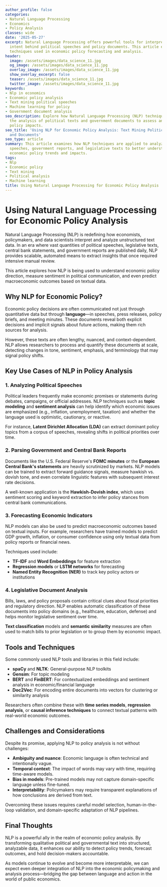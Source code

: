 ```yaml
---
author_profile: false
categories:
- Natural Language Processing
- Economics
- Policy Analysis
classes: wide
date: '2025-05-27'
excerpt: Natural Language Processing offers powerful tools for interpreting economic
  intent behind political speeches and policy documents. This article explores NLP
  techniques used in economic policy forecasting and analysis.
header:
  image: /assets/images/data_science_11.jpg
  og_image: /assets/images/data_science_11.jpg
  overlay_image: /assets/images/data_science_11.jpg
  show_overlay_excerpt: false
  teaser: /assets/images/data_science_11.jpg
  twitter_image: /assets/images/data_science_11.jpg
keywords:
- Nlp in economics
- Economic policy analysis
- Text mining political speeches
- Machine learning for policy
- Government document analysis
seo_description: Explore how Natural Language Processing (NLP) techniques are revolutionizing
  the analysis of political texts and government documents to assess and predict economic
  policy impacts.
seo_title: 'Using NLP for Economic Policy Analysis: Text Mining Political Speeches
  and Documents'
seo_type: article
summary: This article examines how NLP techniques are applied to analyze political
  speeches, government reports, and legislative texts to better understand and forecast
  economic policy trends and impacts.
tags:
- Nlp
- Economic policy
- Text mining
- Political analysis
- Machine learning
title: Using Natural Language Processing for Economic Policy Analysis
---
```


# Using Natural Language Processing for Economic Policy Analysis

Natural Language Processing (NLP) is redefining how economists, policymakers, and data scientists interpret and analyze unstructured text data. In an era where vast quantities of political speeches, legislative texts, central bank statements, and government reports are published daily, NLP provides scalable, automated means to extract insights that once required intensive manual review.

This article explores how NLP is being used to understand economic policy direction, measure sentiment in political communication, and even predict macroeconomic outcomes based on textual data.

## Why NLP for Economic Policy?

Economic policy decisions are often communicated not just through quantitative data but through **language**—in speeches, press releases, policy briefs, and meeting minutes. These documents reveal both explicit decisions and implicit signals about future actions, making them rich sources for analysis.

However, these texts are often lengthy, nuanced, and context-dependent. NLP allows researchers to process and quantify these documents at scale, detecting changes in tone, sentiment, emphasis, and terminology that may signal policy shifts.

## Key Use Cases of NLP in Policy Analysis

### 1. Analyzing Political Speeches

Political leaders frequently make economic promises or statements during debates, campaigns, or official addresses. NLP techniques such as **topic modeling** and **sentiment analysis** can help identify which economic issues are emphasized (e.g., inflation, unemployment, taxation) and whether the language used is optimistic, cautionary, or reactive.

For instance, **Latent Dirichlet Allocation (LDA)** can extract dominant policy topics from a corpus of speeches, revealing shifts in political priorities over time.

### 2. Parsing Government and Central Bank Reports

Documents like the U.S. Federal Reserve's **FOMC minutes** or the **European Central Bank's statements** are heavily scrutinized by markets. NLP models can be trained to extract forward guidance signals, measure hawkish vs. dovish tone, and even correlate linguistic features with subsequent interest rate decisions.

A well-known application is the **Hawkish-Dovish index**, which uses sentiment scoring and keyword extraction to infer policy stances from central bank communications.

### 3. Forecasting Economic Indicators

NLP models can also be used to predict macroeconomic outcomes based on textual inputs. For example, researchers have trained models to predict GDP growth, inflation, or consumer confidence using only textual data from policy reports or financial news.

Techniques used include:

- **TF-IDF** and **Word Embeddings** for feature extraction  
- **Regression models** or **LSTM networks** for forecasting  
- **Named Entity Recognition (NER)** to track key policy actors or institutions  

### 4. Legislative Document Analysis

Bills, laws, and policy proposals contain critical clues about fiscal priorities and regulatory direction. NLP enables automatic classification of these documents into policy domains (e.g., healthcare, education, defense) and helps monitor legislative sentiment over time.

**Text classification** models and **semantic similarity** measures are often used to match bills to prior legislation or to group them by economic impact.

## Tools and Techniques

Some commonly used NLP tools and libraries in this field include:

- **spaCy** and **NLTK**: General-purpose NLP toolkits  
- **Gensim**: For topic modeling  
- **BERT** and **FinBERT**: For contextualized embeddings and sentiment analysis in economic/financial language  
- **Doc2Vec**: For encoding entire documents into vectors for clustering or similarity analysis  

Researchers often combine these with **time series models**, **regression analysis**, or **causal inference techniques** to connect textual patterns with real-world economic outcomes.

## Challenges and Considerations

Despite its promise, applying NLP to policy analysis is not without challenges:

- **Ambiguity and nuance**: Economic language is often technical and intentionally vague.  
- **Temporal context**: The impact of words may vary with time, requiring time-aware models.  
- **Bias in models**: Pre-trained models may not capture domain-specific language unless fine-tuned.  
- **Interpretability**: Policymakers may require transparent explanations of how conclusions are derived from text.  

Overcoming these issues requires careful model selection, human-in-the-loop validation, and domain-specific adaptation of NLP pipelines.

## Final Thoughts

NLP is a powerful ally in the realm of economic policy analysis. By transforming qualitative political and governmental text into structured, analyzable data, it enhances our ability to detect policy trends, forecast outcomes, and hold decision-makers accountable.

As models continue to evolve and become more interpretable, we can expect even deeper integration of NLP into the economic policymaking and analysis process—bridging the gap between language and action in the world of public economics.
